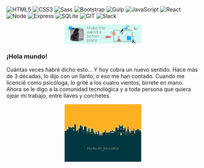 ![HTML5](https://img.shields.io/badge/-HTML5-%23E34F26?logo=html5&logoColor=white)
![CSS3](https://img.shields.io/badge/-CSS3-%231572B6?logo=css3&logoColor=white)
![Sass](https://img.shields.io/badge/-Sass-%23CC6699?logo=sass&logoColor=white)
![Bootstrap](https://img.shields.io/badge/-Bootstrap-%237952B3?logo=bootstrap&logoColor=white)
![Gulp](https://img.shields.io/badge/-Gulp-%23CF4647?logo=Gulp&logoColor=white)
![JavaScript](https://img.shields.io/badge/-JavaScript-%23F7DF1E?logo=javascript&logoColor=white)
![React](https://img.shields.io/badge/-React-%2361DAFB?logo=react&logoColor=white)
![Node](https://img.shields.io/badge/-Node.js-%23339933?logo=Node.js&logoColor=white)
![Express](https://img.shields.io/badge/-Express-%23000000?logo=Express&logoColor=white)
![SQLite](https://img.shields.io/badge/-SQLite-%23003B57?logo=SQLite&logoColor=white)
![GIT](https://img.shields.io/badge/-Git-%23F05032?logo=git&logoColor=white)
![Slack](https://img.shields.io/badge/-Slack-%234A154B?logo=Slack&logoColor=white)

<div style="text-align:center"><img src="./images/Background_header.png" alt="background" style="width:70%; margin-left:auto; margin-right:auto; display: block; width:200px"/></div>

### ¡Hola mundo!

Cuántas veces habré dicho esto... Y hoy cobra un nuevo sentido. Hace más de 3 décadas, lo dijo con un llanto, o eso me han contado. Cuando me licencié como psicóloga, lo grité a los cuatro vientos, birrete en mano. Ahora se le digo a la comunidad tecnológica y a toda persona que quiera ojear mi trabajo, entre llaves y corchetes.

<div style="text-align:center"><img src="./images/Background_footer.png" alt="background" style="width:70%; margin-left:auto; margin-right:auto; display: block; width:200px"/></div>

<!-- **CrisBIB/CrisBIB** is a ✨ _special_ ✨ repository because its `README.md` (this file) appears on your GitHub profile.

Here are some ideas to get you started:

- 🔭 I’m currently working on ...
- 🌱 I’m currently learning ...
- 👯 I’m looking to collaborate on ...
- 🤔 I’m looking for help with ...
- 💬 Ask me about ...
- 📫 How to reach me: ...
- 😄 Pronouns: ...
- ⚡ Fun fact: ...

 -->
